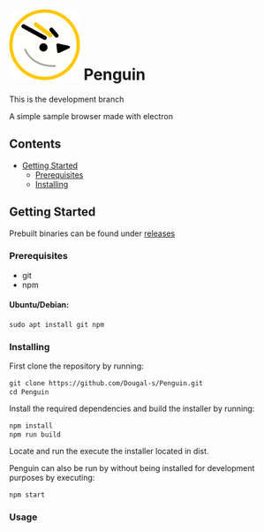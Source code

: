 # ![](penguin-development.svg) Penguin

This is the development branch

A simple sample browser made with electron

## Contents
* [Getting Started](#getting-started)
	* [Prerequisites](#prerequisites)
	* [Installing](#installing)

## Getting Started
Prebuilt binaries can be found under [releases](https://github.com/Dougal-s/Penguin/releases)
### Prerequisites
* git
* npm

#### Ubuntu/Debian:
```
sudo apt install git npm

```
### Installing
First clone the repository by running:
```
git clone https://github.com/Dougal-s/Penguin.git
cd Penguin
```
Install the required dependencies and build the installer by running:
```
npm install
npm run build
```
Locate and run the execute the installer located in dist.

Penguin can also be run by without being installed for development purposes by executing:
```
npm start
```

### Usage
